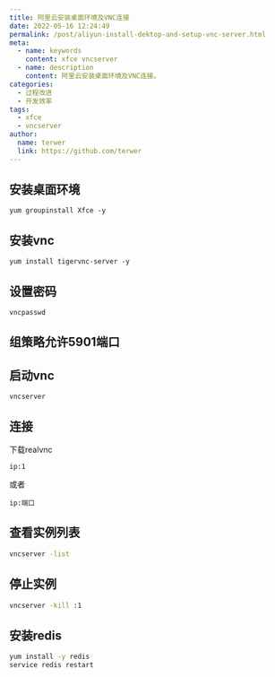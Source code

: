 ```yaml
---
title: 阿里云安装桌面环境及VNC连接
date: 2022-05-16 12:24:49
permalink: /post/aliyun-install-dektop-and-setup-vnc-server.html
meta:
  - name: keywords
    content: xfce vncserver
  - name: description
    content: 阿里云安装桌面环境及VNC连接。
categories:
  - 过程改进
  - 开发效率
tags:
  - xfce
  - vncserver
author: 
  name: terwer
  link: https://github.com/terwer
---
```

## 安装桌面环境

```
yum groupinstall Xfce -y
```

## 安装vnc

```
yum install tigervnc-server -y
```

## 设置密码

```
vncpasswd
```

## 组策略允许5901端口

## 启动vnc

```
vncserver
```

## 连接

下载realvnc

```
ip:1
```

或者

```
ip:端口
```

## 查看实例列表

```bash
vncserver -list
```

## 停止实例

```bash
vncserver -kill :1
```

## 安装redis

```bash
yum install -y redis
service redis restart
```

